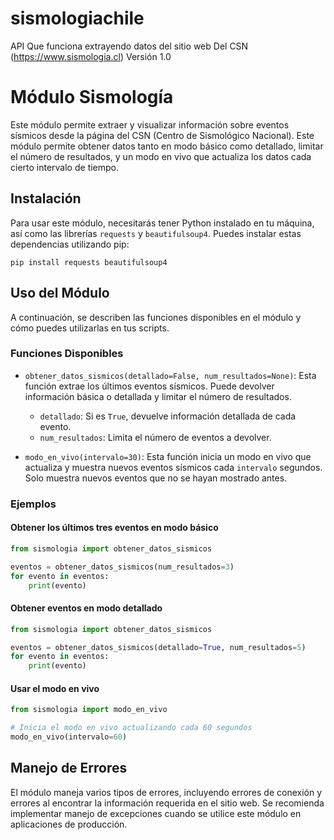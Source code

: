 # sismologiachile
API Que funciona extrayendo datos del sitio web Del CSN (https://www.sismologia.cl) Versión 1.0
# Módulo Sismología

Este módulo permite extraer y visualizar información sobre eventos sísmicos desde la página del CSN (Centro de Sismológico Nacional). Este módulo permite obtener datos tanto en modo básico como detallado, limitar el número de resultados, y un modo en vivo que actualiza los datos cada cierto intervalo de tiempo.

## Instalación

Para usar este módulo, necesitarás tener Python instalado en tu máquina, así como las librerías `requests` y `beautifulsoup4`. Puedes instalar estas dependencias utilizando pip:

```
pip install requests beautifulsoup4
```

## Uso del Módulo

A continuación, se describen las funciones disponibles en el módulo y cómo puedes utilizarlas en tus scripts.

### Funciones Disponibles

- `obtener_datos_sismicos(detallado=False, num_resultados=None)`: Esta función extrae los últimos eventos sísmicos. Puede devolver información básica o detallada y limitar el número de resultados.
  
  - `detallado`: Si es `True`, devuelve información detallada de cada evento.
  - `num_resultados`: Limita el número de eventos a devolver.

- `modo_en_vivo(intervalo=30)`: Esta función inicia un modo en vivo que actualiza y muestra nuevos eventos sísmicos cada `intervalo` segundos. Solo muestra nuevos eventos que no se hayan mostrado antes.

### Ejemplos

#### Obtener los últimos tres eventos en modo básico

```python
from sismologia import obtener_datos_sismicos

eventos = obtener_datos_sismicos(num_resultados=3)
for evento in eventos:
    print(evento)
```

#### Obtener eventos en modo detallado

```python
from sismologia import obtener_datos_sismicos

eventos = obtener_datos_sismicos(detallado=True, num_resultados=5)
for evento in eventos:
    print(evento)
```

#### Usar el modo en vivo

```python
from sismologia import modo_en_vivo

# Inicia el modo en vivo actualizando cada 60 segundos
modo_en_vivo(intervalo=60)
```

## Manejo de Errores

El módulo maneja varios tipos de errores, incluyendo errores de conexión y errores al encontrar la información requerida en el sitio web. Se recomienda implementar manejo de excepciones cuando se utilice este módulo en aplicaciones de producción.
